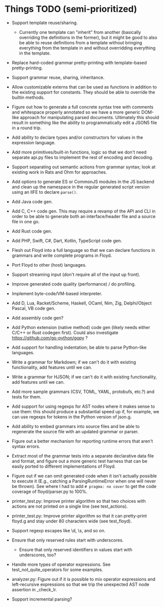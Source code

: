 # Things TODO (semi-prioritized)

* Support template reuse/sharing.
  - Currently one template can "inherit" from another (basically overriding
    the definitions in the former), but it might be good to also be able to
    reuse definitions from a template without bringing everything from the
    template in and without overridding everything in the template.

* Replace hard-coded grammar pretty-printing with template-based
  pretty-printing.

* Support grammar reuse, sharing, inheritance.

* Allow customizable externs that can be used as functions in addition
  to the existing support for constants. They should be able to override
  the builtin methods.

* Figure out how to generate a full concrete syntax tree with comments
  and whitespace properly annotated so we have a more generic DOM-like
  approach for manipulating parsed documents. Ultimately this should
  result in something like the ability to programmatically edit a
  JSON5 file in a round trip.

* Add ability to declare types and/or constructors for values in the
  expression language.

* Add more primitives/built-in functions, logic so that we don't need
  separate api.py files to implement the rest of encoding and decoding.

* Support separating out semantic actions from grammar syntax; look at
  existing work in Rats and Ohm for approaches.

* Add options to generate ES or CommonJS modules in the JS backend
  and clean up the namespace in the regular generated script version
  using an IIFE to declare `parse()`.

* Add Java code gen.

* Add C, C++ code gen. This may require a revamp of the API and CLI in order
  to be able to generate both an interface/header file and a source file
  in one go.

* Add Rust code gen.

* Add PHP, Swift, C#, Dart, Kotlin, TypeScript code gen.

* Flesh out Floyd into a full language so that we can declare functions
  in grammars and write complete programs in Floyd.

* Port Floyd to other (host) languages.

* Support streaming input (don't require all of the input up front).

* Improve generated code quality (performance) / do profiling.

* Implement byte-code/VM-based interpreter.

* Add D, Lua, Racket/Scheme, Haskell, OCaml, Nim, Zig, Delphi/Object Pascal,
  VB code gen.

* Add assembly code gen?

* Add Python extension (native method) code gen (likely needs either C/C++
  or Rust codegen first). Could also investigate
  https://github.com/go-python/gopy ?

* Add support for handling indentation; be able to parse Python-like
  languages.

* Write a grammar for Markdown; if we can't do it with existing
  functionality, add features until we can.

* Write a grammar for HJSON; if we can't do it with existing
  functionality, add features until we can.

* Add more sample grammars (CSV, TOML, YAML, protobufs, etc.?) and
  tests for them.

* Add support for using regexps for AST nodes where it makes sense
  to use them: this should produce a substantial speed up if, for
  example, we can use regexps for tokens in the Python version of
  json.g.

* Add ability to embed grammars into source files and be able to regenerate
  the source file with an updated grammar or parser.

* Figure out a better mechanism for reporting runtime errors that aren't
  syntax errors.

* Extract most of the grammar tests into a separate declarative data file
  and format, and figure out a more generic test harness that can be
  easily ported to different implementations of Floyd.

* Figure out if we can omit generated code when it isn't actually
  possible to execute it (E.g., catching a ParsingRuntimeError when one will
  never be thrown). See where I had to add `# pragma: no cover` to get the
  code coverage of floyd/parser.py to 100%.

* printer_test.py: Improve printer algorithm so that two choices with
  actions are not printed on a single line (see test_actions).

* printer_test.py: Improve printer algorithm so that it can pretty-print
  floyd.g and stay under 80 characters wide (see test_floyd).

* Support regexp escapes like \d, \s, and so on.

* Ensure that only reserved rules start with underscores.
  - Ensure that only reserved identifiers in values start with underscores,
    too?

* Handle more types of operator expressions. See test_not_quite_operators
  for some examples.

* analyzer.py: Figure out if it is possible to mix operator expressions and
  left-recursive expressions so that we trip the unexpected AST node
  assertion in _check_lr.

* Support incremental parsing?
